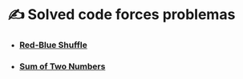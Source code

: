 # ✍️ Solved code forces problemas #

- ### [Red-Blue Shuffle](https://github.com/dgpluks/problemas_resolvidos/tree/main/codeforce/Red-Blue%20Shuffle)
- ### [Sum of Two Numbers](https://github.com/dgpluks/problemas_resolvidos/tree/main/codeforce/Sum%20of%20Two%20Numbers)
